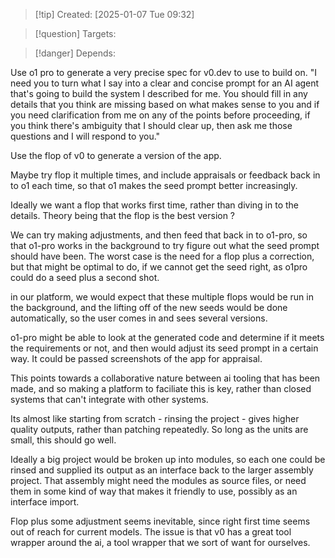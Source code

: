 
>[!tip] Created: [2025-01-07 Tue 09:32]

>[!question] Targets: 

>[!danger] Depends: 

Use o1 pro to generate a very precise spec for v0.dev to use to build on.
	"I need you to turn what I say into a clear and concise prompt for an AI agent that's going to build the system I described for me. You should fill in any details that you think are missing based on what makes sense to you and if you need clarification from me on any of the points before proceeding, if you think there's ambiguity that I should clear up, then ask me those questions and I will respond to you."

Use the flop of v0 to generate a version of the app.

Maybe try flop it multiple times, and include appraisals or feedback back in to o1 each time, so that o1 makes the seed prompt better increasingly.

Ideally we want a flop that works first time, rather than diving in to the details.
Theory being that the flop is the best version ?

We can try making adjustments, and then feed that back in to o1-pro, so that o1-pro works in the background to try figure out what the seed prompt should have been.
The worst case is the need for a flop plus a correction, but that might be optimal to do, if we cannot get the seed right, as o1pro could do a seed plus a second shot.

in our platform, we would expect that these multiple flops would be run in the background, and the lifting off of the new seeds would be done automatically, so the user comes in and sees several versions.

o1-pro might be able to look at the generated code and determine if it meets the requirements or not, and then would adjust its seed prompt in a certain way.  It could be passed screenshots of the app for appraisal.

This points towards a collaborative nature between ai tooling that has been made, and so making a platform to faciliate this is key, rather than closed systems that can't integrate with other systems.

Its almost like starting from scratch - rinsing the project - gives higher quality outputs, rather than patching repeatedly.  So long as the units are small, this should go well.

Ideally a big project would be broken up into modules, so each one could be rinsed and supplied its output as an interface back to the larger assembly project.  That assembly might need the modules as source files, or need them in some kind of way that makes it friendly to use, possibly as an interface import.

Flop plus some adjustment seems inevitable, since right first time seems out of reach for current models.  The issue is that v0 has a great tool wrapper around the ai, a tool wrapper that we sort of want for ourselves.